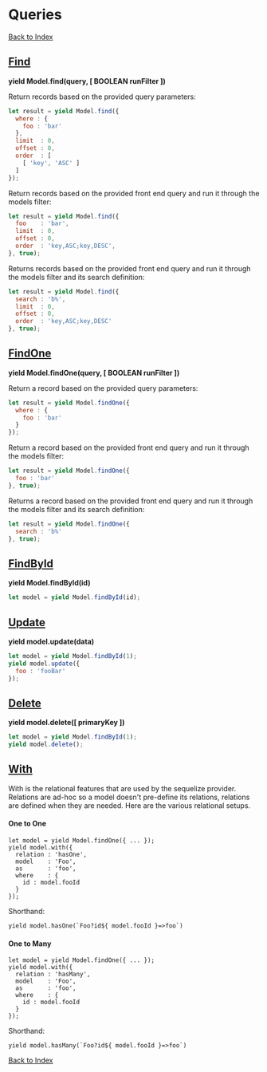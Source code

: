 # Queries

[Back to Index](index.md)

## [Find](#find)

**yield Model.find(query, [ BOOLEAN runFilter ])**

Return records based on the provided query parameters:

```js
let result = yield Model.find({
  where : {
    foo : 'bar'
  },
  limit  : 0,
  offset : 0,
  order  : [
    [ 'key', 'ASC' ]
  ]
});
```

Return records based on the provided front end query and run it through the models filter:

```js
let result = yield Model.find({
  foo    : 'bar',
  limit  : 0,
  offset : 0,
  order  : 'key,ASC;key,DESC',
}, true);
```

Returns records based on the provided front end query and run it through the models filter and its search definition:

```js
let result = yield Model.find({
  search : 'b%',
  limit  : 0,
  offset : 0,
  order  : 'key,ASC;key,DESC'
}, true);
```

## [FindOne](#find-one)

**yield Model.findOne(query, [ BOOLEAN runFilter ])**

Return a record based on the provided query parameters:

```js
let result = yield Model.findOne({
  where : {
    foo : 'bar'
  }
});
```

Return a record based on the provided front end query and run it through the models filter:

```js
let result = yield Model.findOne({
  foo : 'bar'
}, true);
```

Returns a record based on the provided front end query and run it through the models filter and its search definition:

```js
let result = yield Model.findOne({
  search : 'b%'
}, true);
```

## [FindById](#find-by-id)

**yield Model.findById(id)**

```js
let model = yield Model.findById(id);
```

## [Update](#update)

**yield model.update(data)**

```js
let model = yield Model.findById(1);
yield model.update({
  foo : 'fooBar'
});
```

## [Delete](#delete)

**yield model.delete([ primaryKey ])**

```js
let model = yield Model.findById(1);
yield model.delete();
```

## [With](#with)

With is the relational features that are used by the sequelize provider. Relations are ad-hoc so a model doesn't pre-define its relations, relations are defined when they are needed. Here are the various relational setups.

#### One to One

```
let model = yield Model.findOne({ ... });
yield model.with({
  relation : 'hasOne',
  model    : 'Foo',
  as       : 'foo',
  where    : {
    id : model.fooId
  }
});
```

Shorthand:

```
yield model.hasOne(`Foo?id${ model.fooId }=>foo`)
```

#### One to Many

```
let model = yield Model.findOne({ ... });
yield model.with({
  relation : 'hasMany',
  model    : 'Foo',
  as       : 'foo',
  where    : {
    id : model.fooId
  }
});
```

Shorthand:

```
yield model.hasMany(`Foo?id${ model.fooId }=>foo`)
```

[Back to Index](index.md)
